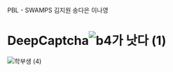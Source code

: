 PBL - SWAMPS 김지원 송다은 이나영 

# DeepCaptcha![b4가 낫다  (1)](https://github.com/daeun6/DeepCaptcha/assets/81478444/1424cd9b-f480-4107-85a8-c77b5460fa2a)


![학부생  (4)](https://github.com/daeun6/DeepCaptcha/assets/81478444/1cf906ef-f7c7-413c-b789-919ae2380b1c)
